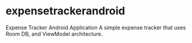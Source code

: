# expensetrackerandroid
Expense Tracker Android Application
A simple expense tracker that uses Room DB, and ViewModel architecture.
